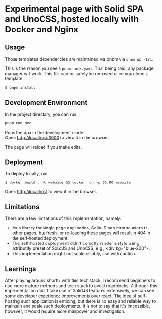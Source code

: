 # Experimental page with Solid SPA and UnoCSS, hosted locally with Docker and Nginx

## Usage

Those templates dependencies are maintained via [pnpm](https://pnpm.io) via `pnpm up -Lri`.

This is the reason you see a `pnpm-lock.yaml`. That being said, any package manager will work. This file can be safely be removed once you clone a template.

```bash
$ pnpm install
```

## Development Environment

In the project directory, you can run:
```bash
pnpm run dev
```

Runs the app in the development mode.<br>
Open [http://localhost:3000](http://localhost:3000) to view it in the browser.

The page will reload if you make edits.<br>


## Deployment

To deploy locally, run 
```
$ docker build . -t website && docker run -p 80:80 website
```
Open [http://localhost](http://localhost) to view it in the browser.

## Limitations
There are a few limitations of this implementation, namely:
- As a library for single page application, SolidJS can reroute users to other pages, but fresh- or re-loading these pages will result in 404 in the self-hosted deployment.
- The self-hosted deployment didn't corectly render a style using attributify preset of SolidJS and UnoCSS, e.g., \<div bg="blue-200"\>.
- This implementation might not scale reliably, use with caution.

## Learnings
After playing around shortly with this tech stack, I recommend beginners to use more mature methods and tech stack to avoid roadblocks. Although this implementation didn't take use of SolidJS features extensively, we can see some developer experience improvements over react. The idea of self-hosting such application is enticing, but there is no easy and reliable way to maintain and scale such deployments. It is not to say that it's impossible, however, it would require more manpower and investigation.
